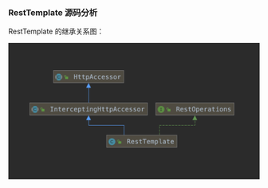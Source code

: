 ### RestTemplate 源码分析

RestTemplate 的继承关系图：

![20190527105907-image.png](https://raw.githubusercontent.com/JokingLove/NoteBook/master/image/20190527105907-image.png)

